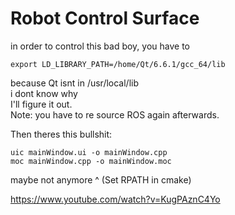 # Robot Control Surface

in order to control this bad boy, you have to 

~~~
export LD_LIBRARY_PATH=/home/Qt/6.6.1/gcc_64/lib
~~~
because Qt isnt in /usr/local/lib  
i dont know why  
I'll figure it out.  
Note: you have to re source ROS again afterwards.  
  
Then theres this bullshit:  
~~~
uic mainWindow.ui -o mainWindow.cpp
moc mainWindow.cpp -o mainWindow.moc
~~~
maybe not anymore ^ (Set RPATH in cmake)

https://www.youtube.com/watch?v=KugPAznC4Yo